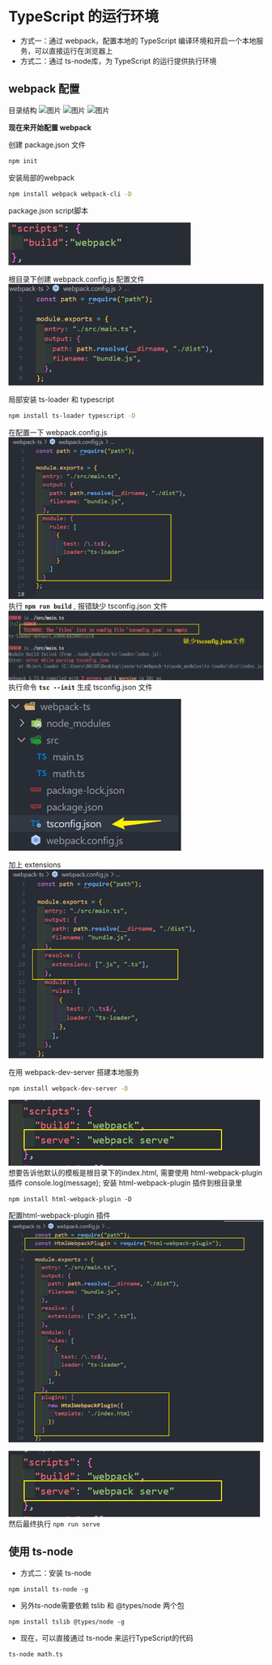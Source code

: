 <!-- # 环境配置
## 项目中安装
项目中独立安装 typescript，这可以限定项目使用的 typescript 版本
```sh
yarn init -y
```
安装 typescript
```sh
yarn add -D typescript
```
查看版本
```sh
yarn tsc -v
```
## 编译TS
使用 tsc 命令可以将 ts 文件编译为js 文件，如果在编译过程中有 ts 错误将在命令行报出
```sh
tsc 1.ts  //会编译生成 1.js 文件
```
每次执行命令会过于繁琐 , 可以自动监听ts 文件内容并自动生成 js 文件
```sh
tsc 1.ts -w
```

## 配置文件
TS 支持对编译过程使用配置项自定义，要掌握TS 配置文件的创建与使用。
### 初始化
创建ts.config.json
```sh
tsc --init
```
配置项的定义进行监测
```sh
tsc -w 
``` -->

# TypeScript 的运行环境
* 方式一：通过 webpack，配置本地的 TypeScript 编译环境和开启一个本地服务，可以直接运行在浏览器上
* 方式二：通过 ts-node库，为 TypeScript 的运行提供执行环境
## webpack 配置
目录结构
![图片](../.vuepress/public/images/mulu.png)
![图片](../.vuepress/public/images/math.png)
![图片](../.vuepress/public/images/main.png)

**现在来开始配置 webpack**

创建 package.json 文件
```sh
npm init
```
安装局部的webpack 
```sh
npm install webpack webpack-cli -D
```
package.json script脚本

![图片](../.vuepress/public/images/sp.png)

根目录下创建 webpack.config.js 配置文件
![图片](../.vuepress/public/images/pw.png)

局部安装 ts-loader 和 typescript 
```sh
npm install ts-loader typescript -D
```
在配置一下 webpack.config.js
![图片](../.vuepress/public/images/tl.png)
执行 **`npm run build`** , 报错缺少 tsconfig.json 文件
![图片](../.vuepress/public/images/tt.png)
执行命令  **`tsc --init`** 生成 tsconfig.json 文件

![图片](../.vuepress/public/images/ttt.png)

加上 extensions 
![图片](../.vuepress/public/images/ext.png)

在用 webpack-dev-server 搭建本地服务
```sh
npm install webpack-dev-server -D
```
![图片](../.vuepress/public/images/dev.png)
想要告诉他默认的模板是根目录下的index.html, 需要使用 html-webpack-plugin 插件
console.log(message);
安装 html-webpack-plugin 插件到根目录里
``` 
npm install html-webpack-plugin -D 
```
配置html-webpack-plugin 插件
![图片](../.vuepress/public/images/hp.png)


![图片](../.vuepress/public/images/dev.png)
然后最终执行 `npm run serve` 
## 使用 ts-node
* 方式二：安装 ts-node
```
npm install ts-node -g
```
* 另外ts-node需要依赖 tslib 和 @types/node 两个包
```
npm install tslib @types/node -g
```
* 现在，可以直接通过 ts-node 来运行TypeScript的代码
```
ts-node math.ts
```

